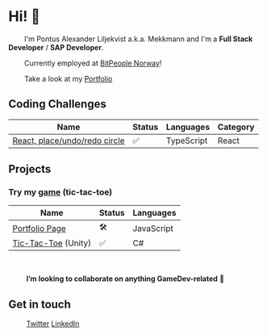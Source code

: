 # Hi! 👋 

&nbsp;&nbsp;&nbsp;&nbsp;&nbsp;&nbsp;&nbsp;&nbsp;I'm Pontus Alexander Liljekvist a.k.a. Mekkmann and I'm a **Full Stack Developer** / **SAP Developer**.

&nbsp;&nbsp;&nbsp;&nbsp;&nbsp;&nbsp;&nbsp;&nbsp;Currently employed at [BitPeople Norway](https://www.bitpeople.com/no/)!

&nbsp;&nbsp;&nbsp;&nbsp;&nbsp;&nbsp;&nbsp;&nbsp;Take a look at my [Portfolio](https://pontusliljekvist.netlify.app/)

## Coding Challenges

| Name                                                         | Status  | Languages                 | Category |
|--------------------------------------------------------------|---------|---------------------------|--------|
| [React, place/undo/redo circle](https://github.com/mekkmann/react-interview-place-circle-on-click) |   ✅   | TypeScript | React               |


## Projects

### Try my [game](https://github.com/mekkmann/Unity-Tic-Tac-Toe) (tic-tac-toe)


| Name                                                         | Status  | Languages                 |
|--------------------------------------------------------------|---------|---------------------------|
| [Portfolio Page](https://github.com/mekkmann/Portfolio-Page) |   🛠️   | JavaScript                |
| [Tic-Tac-Toe](https://github.com/mekkmann/Unity-Tic-Tac-Toe) (Unity)  |   ✅   | C#               |

<br/>

&nbsp;&nbsp;&nbsp;&nbsp;&nbsp;&nbsp;&nbsp;&nbsp; **I’m looking to collaborate on anything GameDev-related** 💞️ 

## Get in touch
&nbsp;&nbsp;&nbsp;&nbsp;&nbsp;&nbsp;&nbsp;&nbsp; [Twitter](https://twitter.com/othermekkmann) [LinkedIn](https://www.linkedin.com/in/pontus-liljekvist-b7224517a/)

<!---
mekkmann/mekkmann is a ✨ special ✨ repository because its `README.md` (this file) appears on your GitHub profile.
You can click the Preview link to take a look at your changes.
--->
